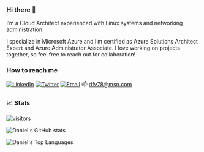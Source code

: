 ### Hi there 👋

<!--
**daniel-fv/daniel-fv** is a ✨ _special_ ✨ repository because its `README.md` (this file) appears on your GitHub profile.

Here are some ideas to get you started:

- 🔭 I’m currently working on ...
- 🌱 I’m currently learning ...
- 👯 I’m looking to collaborate on ...
- 🤔 I’m looking for help with ...
- 💬 Ask me about ...
- 📫 How to reach me: dfv78@msn.com
- ⚡ Fun fact: ...
-->

I’m a Cloud Architect experienced with Linux systems and networking administration.

I specialize in Microsoft Azure and I’m certified as Azure Solutions Architect Expert and Azure Administrator Associate. I love working on projects together, so feel free to reach out for collaboration!

### How to reach me
[![LinkedIn](https://img.shields.io/badge/linkedin-%230077B5.svg?&style=for-the-badge&logo=linkedin&logoColor=white)](https://www.linkedin.com/in/danielfajardovalenti)
[![Twitter](https://img.shields.io/badge/twitter-%230077B5.svg?&style=for-the-badge&logo=twitter)](https://www.twitter.com/dfv78)
[![Email](https://img.shields.io/badge/email-%230077B5.svg&style=for-the-badge&logo=email)](dfv78@msn.com)
📫 dfv78@msn.com


### 📈 Stats 


![visitors](https://visitor-badge.glitch.me/badge?page_id=daniel-fv.daniel-fv)


![Daniel's GitHub stats](https://github-readme-stats.vercel.app/api?username=daniel-fv&count_private=true)

![Daniel's Top Languages](https://github-readme-stats.vercel.app/api/top-langs/?username=daniel-fv&layout=compact&theme=default&show_icons=true&langs_count=10)

